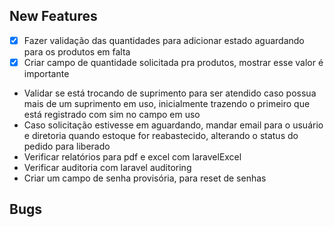 ## New Features
- [X] Fazer validação das quantidades para adicionar estado aguardando para os produtos em falta
- [X] Criar campo de quantidade solicitada pra produtos, mostrar esse valor é importante
- Validar se está trocando de suprimento para ser atendido caso possua mais de um suprimento em uso, inicialmente trazendo o primeiro que está registrado com sim no campo em uso
- Caso solicitação estivesse em aguardando, mandar email para o usuário e diretoria quando estoque for reabastecido, alterando o status do pedido para liberado
- Verificar relatórios para pdf e excel com laravelExcel
- Verificar auditoria com laravel auditoring
- Criar um campo de senha provisória, para reset de senhas

## Bugs